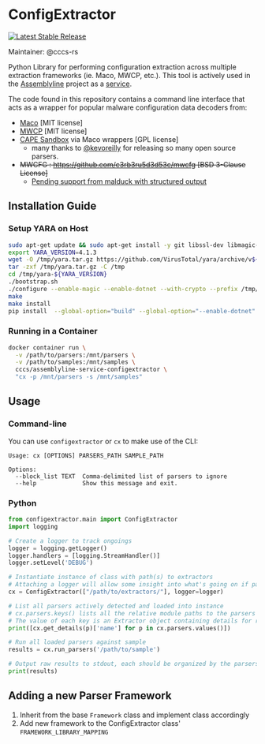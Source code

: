 # ConfigExtractor

<a href="https://pypi.org/project/configextractor-py/#history"><img src="https://img.shields.io/pypi/v/configextractor-py.svg" alt="Latest Stable Release"></a>

Maintainer: @cccs-rs

Python Library for performing configuration extraction across multiple extraction frameworks (ie. Maco, MWCP, etc.). This tool is actively used in the [Assemblyline](https://cybercentrecanada.github.io/assemblyline4_docs/) project as a [service](https://github.com/CybercentreCanada/assemblyline-service-configextractor).

The code found in this repository contains a command line interface that acts as
a wrapper for popular malware configuration data decoders from:

- [Maco](https://github.com/CybercentreCanada/Maco) [MIT license]
- [MWCP](https://github.com/Defense-Cyber-Crime-Center/DC3-MWCP) [MIT license]
- [CAPE Sandbox](https://github.com/kevoreilly/CAPEv2/) via Maco wrappers [GPL license]
  - many thanks to [@kevoreilly](https://github.com/kevoreilly) for releasing so many open source parsers.
- ~~MWCFG : https://github.com/c3rb3ru5d3d53c/mwcfg [BSD 3-Clause License]~~
  - [Pending support from malduck with structured output](https://github.com/CERT-Polska/malduck/pull/101)

## Installation Guide

### Setup YARA on Host

```bash
sudo apt-get update && sudo apt-get install -y git libssl-dev libmagic-dev automake libtool make gcc wget libjansson-dev pkg-config
export YARA_VERSION=4.1.3
wget -O /tmp/yara.tar.gz https://github.com/VirusTotal/yara/archive/v${YARA_VERSION}.tar.gz
tar -zxf /tmp/yara.tar.gz -C /tmp
cd /tmp/yara-${YARA_VERSION}
./bootstrap.sh
./configure --enable-magic --enable-dotnet --with-crypto --prefix /tmp/yara_install
make
make install
pip install  --global-option="build" --global-option="--enable-dotnet" --global-option="--enable-magic" yara-python==$YARA_VERSION
```

### Running in a Container

```bash
docker container run \
  -v /path/to/parsers:/mnt/parsers \
  -v /path/to/samples:/mnt/samples \
  cccs/assemblyline-service-configextractor \
  "cx -p /mnt/parsers -s /mnt/samples"
```

## Usage

### Command-line

You can use `configextractor` or `cx` to make use of the CLI:

```
Usage: cx [OPTIONS] PARSERS_PATH SAMPLE_PATH

Options:
  --block_list TEXT  Comma-delimited list of parsers to ignore
  --help             Show this message and exit.
```

### Python

```python
from configextractor.main import ConfigExtractor
import logging

# Create a logger to track ongoings
logger = logging.getLogger()
logger.handlers = [logging.StreamHandler()]
logger.setLevel('DEBUG')

# Instantiate instance of class with path(s) to extractors
# Attaching a logger will allow some insight into what's going on if parser detection is the issue
cx = ConfigExtractor(["/path/to/extractors/"], logger=logger)

# List all parsers actively detected and loaded into instance
# cx.parsers.keys() lists all the relative module paths to the parsers
# The value of each key is an Extractor object containing details for running the extractor (ie. venv location, YARA rule, etc.)
print([cx.get_details(p)['name'] for p in cx.parsers.values()])

# Run all loaded parsers against sample
results = cx.run_parsers('/path/to/sample')

# Output raw results to stdout, each should be organized by the parsers that generated an output
print(results)
```

## Adding a new Parser Framework

1. Inherit from the base `Framework` class and implement class accordingly
2. Add new framework to the ConfigExtractor class' `FRAMEWORK_LIBRARY_MAPPING`
